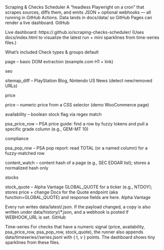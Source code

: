 Scraping & Checks Scheduler
A “headless Playwright on a cron” that scrapes sources, diffs them, and emits JSON + optional webhooks — all running in GitHub Actions. Data lands in docs/data/ so GitHub Pages can render a live dashboard. 
GitHub

Live dashboard: https://<your-username>.github.io/scraping-checks-scheduler/
(Uses docs/index.html to visualize the latest run + mini sparklines from time-series files.)

What’s included
Check types & groups
default

page – basic DOM extraction (example.com H1 + link)

seo

sitemap_diff – PlayStation Blog, Nintendo US News (detect new/removed URLs)

price

price – numeric price from a CSS selector (demo WooCommerce page)

availability – boolean stock flag via regex match

psa_price_row – PSA price guide: find a row by fuzzy tokens and pull a specific grade column (e.g., GEM-MT 10)

compliance

psa_pop_row – PSA pop report: read TOTAL (or a named column) for a fuzzy-matched row

content_watch – content hash of a page (e.g., SEC EDGAR list); stores a normalized hash only

stocks

stock_quote – Alpha Vantage GLOBAL_QUOTE for a ticker (e.g., NTDOY); stores price + change
Docs for the Quote endpoint (aka function=GLOBAL_QUOTE) and response fields are here. 
Alpha Vantage

Every run writes data/latest/<check>.json. If the payload changed, a copy is also written under data/history/<check>/*.json, and a webhook is posted if WEBHOOK_URL is set. 
GitHub

Time-series
For checks that have a numeric signal (price, availability, psa_price_row, psa_pop_row, stock_quote), the runner also appends
data/timeseries/<check>/series.jsonl with { t, v } points. The dashboard shows tiny sparklines from these files.
